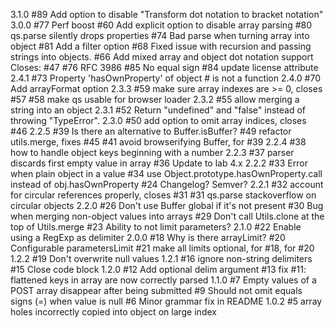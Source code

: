 3.1.0
#89 Add option to disable "Transform dot notation to bracket notation"
3.0.0
#77 Perf boost
#60 Add explicit option to disable array parsing
#80 qs.parse silently drops properties
#74 Bad parse when turning array into object
#81 Add a filter option
#68 Fixed issue with recursion and passing strings into objects.
#66 Add mixed array and object dot notation support Closes: #47
#76 RFC 3986
#85 No equal sign
#84 update license attribute
2.4.1
#73 Property 'hasOwnProperty' of object # is not a function
2.4.0
#70 Add arrayFormat option
2.3.3
#59 make sure array indexes are >= 0, closes #57
#58 make qs usable for browser loader
2.3.2
#55 allow merging a string into an object
2.3.1
#52 Return "undefined" and "false" instead of throwing "TypeError".
2.3.0
#50 add option to omit array indices, closes #46
2.2.5
#39 Is there an alternative to Buffer.isBuffer?
#49 refactor utils.merge, fixes #45
#41 avoid browserifying Buffer, for #39
2.2.4
#38 how to handle object keys beginning with a number
2.2.3
#37 parser discards first empty value in array
#36 Update to lab 4.x
2.2.2
#33 Error when plain object in a value
#34 use Object.prototype.hasOwnProperty.call instead of obj.hasOwnProperty
#24 Changelog? Semver?
2.2.1
#32 account for circular references properly, closes #31
#31 qs.parse stackoverflow on circular objects
2.2.0
#26 Don't use Buffer global if it's not present
#30 Bug when merging non-object values into arrays
#29 Don't call Utils.clone at the top of Utils.merge
#23 Ability to not limit parameters?
2.1.0
#22 Enable using a RegExp as delimiter
2.0.0
#18 Why is there arrayLimit?
#20 Configurable parametersLimit
#21 make all limits optional, for #18, for #20
1.2.2
#19 Don't overwrite null values
1.2.1
#16 ignore non-string delimiters
#15 Close code block
1.2.0
#12 Add optional delim argument
#13 fix #11: flattened keys in array are now correctly parsed
1.1.0
#7 Empty values of a POST array disappear after being submitted
#9 Should not omit equals signs (=) when value is null
#6 Minor grammar fix in README
1.0.2
#5 array holes incorrectly copied into object on large index